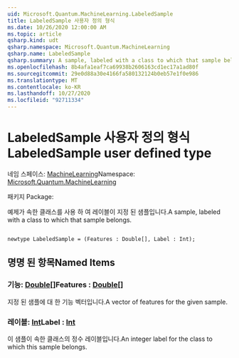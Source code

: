 ```yaml
---
uid: Microsoft.Quantum.MachineLearning.LabeledSample
title: LabeledSample 사용자 정의 형식
ms.date: 10/26/2020 12:00:00 AM
ms.topic: article
qsharp.kind: udt
qsharp.namespace: Microsoft.Quantum.MachineLearning
qsharp.name: LabeledSample
qsharp.summary: A sample, labeled with a class to which that sample belongs.
ms.openlocfilehash: 8b4afa1eaf7ca69938b2606163cd1ec17a1ad80f
ms.sourcegitcommit: 29e0d88a30e4166fa580132124b0eb57e1f0e986
ms.translationtype: MT
ms.contentlocale: ko-KR
ms.lasthandoff: 10/27/2020
ms.locfileid: "92711334"
---
```

# <a name="labeledsample-user-defined-type"></a><span data-ttu-id="8df1c-102">LabeledSample 사용자 정의 형식</span><span class="sxs-lookup"><span data-stu-id="8df1c-102">LabeledSample user defined type</span></span>

<span data-ttu-id="8df1c-103">네임 스페이스: [MachineLearning](xref:Microsoft.Quantum.MachineLearning)</span><span class="sxs-lookup"><span data-stu-id="8df1c-103">Namespace: [Microsoft.Quantum.MachineLearning](xref:Microsoft.Quantum.MachineLearning)</span></span>

<span data-ttu-id="8df1c-104">패키지 [](https://nuget.org/packages/)</span><span class="sxs-lookup"><span data-stu-id="8df1c-104">Package: [](https://nuget.org/packages/)</span></span>


<span data-ttu-id="8df1c-105">예제가 속한 클래스를 사용 하 여 레이블이 지정 된 샘플입니다.</span><span class="sxs-lookup"><span data-stu-id="8df1c-105">A sample, labeled with a class to which that sample belongs.</span></span>

```qsharp

newtype LabeledSample = (Features : Double[], Label : Int);
```



## <a name="named-items"></a><span data-ttu-id="8df1c-106">명명 된 항목</span><span class="sxs-lookup"><span data-stu-id="8df1c-106">Named Items</span></span>

### <a name="features--double"></a><span data-ttu-id="8df1c-107">기능: [Double](xref:microsoft.quantum.lang-ref.double)[]</span><span class="sxs-lookup"><span data-stu-id="8df1c-107">Features : [Double](xref:microsoft.quantum.lang-ref.double)[]</span></span>

<span data-ttu-id="8df1c-108">지정 된 샘플에 대 한 기능 벡터입니다.</span><span class="sxs-lookup"><span data-stu-id="8df1c-108">A vector of features for the given sample.</span></span>
### <a name="label--int"></a><span data-ttu-id="8df1c-109">레이블: [Int](xref:microsoft.quantum.lang-ref.int)</span><span class="sxs-lookup"><span data-stu-id="8df1c-109">Label : [Int](xref:microsoft.quantum.lang-ref.int)</span></span>

<span data-ttu-id="8df1c-110">이 샘플이 속한 클래스의 정수 레이블입니다.</span><span class="sxs-lookup"><span data-stu-id="8df1c-110">An integer label for the class to which this sample belongs.</span></span>